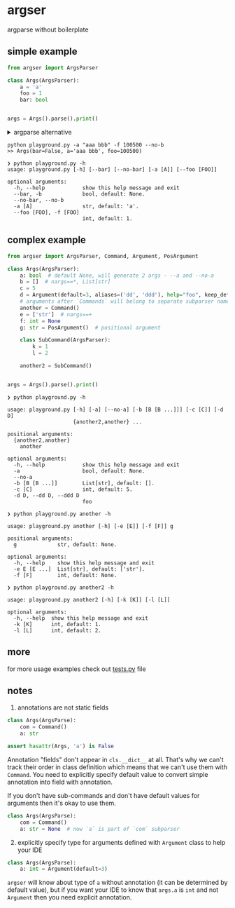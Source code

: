 # argser

argparse without boilerplate


## simple example

```python
from argser import ArgsParser

class Args(ArgsParser):
    a = 'a'
    foo = 1
    bar: bool


args = Args().parse().print()
```

<details>
<summary>argparse alternative</summary>
    
```python
from argparse import ArgumentParser

parser = ArgumentParser()
parser.add_argument('-a', type=str, default='a', help="str, default: 'a'")
parser.add_argument('--foo', '-f', dest='foo', type=int, default=1, help="int, default: 1")
parser.add_argument('--bar', '-b', dest='bar', action='store_true', help="bool, default: None")
parser.add_argument('--no-bar', '--no-b', dest='bar', action='store_false')
parser.set_defaults(bar=None)

args = parser.parse_args()
print(args)
```
</details>

```
python playground.py -a "aaa bbb" -f 100500 --no-b
>> Args(bar=False, a='aaa bbb', foo=100500)
```

```
❯ python playground.py -h
usage: playground.py [-h] [--bar] [--no-bar] [-a [A]] [--foo [FOO]]

optional arguments:
  -h, --help            show this help message and exit
  --bar, -b             bool, default: None.
  --no-bar, --no-b
  -a [A]                str, default: 'a'.
  --foo [FOO], -f [FOO]
                        int, default: 1.
```

## complex example
```python
from argser import ArgsParser, Command, Argument, PosArgument

class Args(ArgsParser):
    a: bool  # default None, will generate 2 args - --a and --no-a
    b = []  # nargs==*, List[str]
    c = 5
    d = Argument(default=3, aliases=('dd', 'ddd'), help="foo", keep_default_help=False)  # for complex arguments
    # arguments after `Commands` will belong to separate subparser named after command
    another = Command()
    e = ['str']  # nargs==+
    f: int = None
    g: str = PosArgument()  # positional argument

    class SubCommand(ArgsParser):
        k = 1
        l = 2

    another2 = SubCommand()


args = Args().parse().print()
```

```
❯ python playground.py -h

usage: playground.py [-h] [-a] [--no-a] [-b [B [B ...]]] [-c [C]] [-d D]
                     {another2,another} ...

positional arguments:
  {another2,another}
    another

optional arguments:
  -h, --help            show this help message and exit
  -a                    bool, default: None.
  --no-a
  -b [B [B ...]]        List[str], default: [].
  -c [C]                int, default: 5.
  -d D, --dd D, --ddd D
                        foo
```

```
❯ python playground.py another -h

usage: playground.py another [-h] [-e [E]] [-f [F]] g

positional arguments:
  g             str, default: None.

optional arguments:
  -h, --help    show this help message and exit
  -e E [E ...]  List[str], default: ['str'].
  -f [F]        int, default: None.
```

```
❯ python playground.py another2 -h

usage: playground.py another2 [-h] [-k [K]] [-l [L]]

optional arguments:
  -h, --help  show this help message and exit
  -k [K]      int, default: 1.
  -l [L]      int, default: 2.
```


## more

for more usage examples check out [tests.py](tests.py) file


## notes

1. annotations are not static fields
```python
class Args(ArgsParse):
    com = Command()
    a: str

assert hasattr(Args, 'a') is False
```
Annotation "fields" don't appear in `cls.__dict__` at all.
That's why we can't track their order in class definition which means that we can't use them with `Command`. 
You need to explicitly specify default value to convert simple annotation into field with annotation.

If you don't have sub-commands and don't have default values for arguments then it's okay to use them.

```python
class Args(ArgsParse):
    com = Command()
    a: str = None  # now `a` is part of `com` subparser
```

2. explicitly specify type for arguments defined with `Argument` class to help your IDE

```python
class Args(ArgsParse):
    a: int = Argument(default=3)
```

`argser` will know about type of `a` without annotation (it can be determined by default value), 
but if you want your IDE to know that `args.a` is `int` and not `Argument` then you need explicit annotation.
